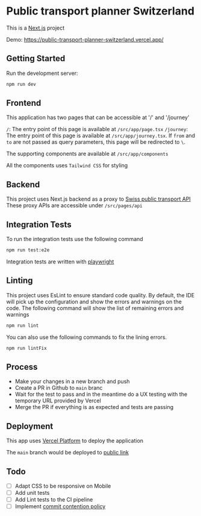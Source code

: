 # Public transport planner Switzerland
This is a [Next.js](https://nextjs.org/) project

Demo: https://public-transport-planner-switzerland.vercel.app/

## Getting Started

Run the development server:

```bash
npm run dev
```

## Frontend
This application has two pages that can be accessible at '/' and '/journey'

`/`: The entry point of this page is available at `/src/app/page.tsx`
`/journey`: The entry point of this page is available at `/src/app/journey.tsx`. If `from` and `to` are not passed as query parameters, this page will be redirected to `\`.

The supporting components are available at `/src/app/components`

All the components uses `Tailwind CSS` for styling

## Backend
This project uses Next.js backend as a proxy to [Swiss public transport API](https://transport.opendata.ch/docs.html)
These proxy APIs are accessible under `/src/pages/api`

## Integration Tests
To run the integration tests use the following command
```bash
npm run test:e2e
```

Integration tests are written with [playwright](https://playwright.dev/)

## Linting
This project uses EsLint to ensure standard code quality. By default, the IDE will pick up the configuration and show the errors and warnings on the code. 
The following command will show the list of remaining errors and warnings
```bash
npm run lint
```

You can also use the following commands to fix the lining errors.
```bash
npm run lintFix
```

## Process
- Make your changes in a new branch and push
- Create a PR in Github to `main` branc
- Wait for the test to pass and in the meantime do a UX testing with the temporary URL provided by Vercel
- Merge the PR if everything is as expected and tests are passing


## Deployment
This app uses [Vercel Platform](https://vercel.com/new?utm_medium=default-template&filter=next.js&utm_source=create-next-app&utm_campaign=create-next-app-readme) to deploy the application

The `main` branch would be deployed to [public link](https://public-transport-planner-switzerland.vercel.app/)

## Todo
* [ ] Adapt CSS to be responsive on Mobile
* [ ] Add unit tests
* [ ] Add Lint tests to the CI pipeline
* [ ] Implement [commit contention policy](https://github.com/conventional-changelog/commitlint/tree/master/%40commitlint/config-conventional)
